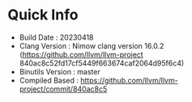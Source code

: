 # Quick Info
* Build Date : 20230418
* Clang Version : Nimow clang version 16.0.2 (https://github.com/llvm/llvm-project 840ac8c52fd17cf5449f663674caf2064d95f6c4)
* Binutils Version : master
* Compiled Based : https://github.com/llvm/llvm-project/commit/840ac8c5

